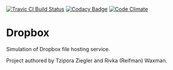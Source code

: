[![Travic CI Build Status](https://travis-ci.org/tziporaziegler/Dropbox.png?branch=master)](https://travis-ci.org/tziporaziegler/Dropbox)
[![Codacy Badge](https://api.codacy.com/project/badge/Grade/a95914b5430e4841a767a3ca89bdb2f5)](https://www.codacy.com/app/tziporaziegler/Dropbox?utm_source=github.com&amp;utm_medium=referral&amp;utm_content=tziporaziegler/Dropbox&amp;utm_campaign=Badge_Grade)
[![Code Climate](https://codeclimate.com/github/tziporaziegler/Dropbox/badges/gpa.svg)](https://codeclimate.com/github/tziporaziegler/Dropbox)

# Dropbox

Simulation of Dropbox file hosting service.  

Project authored by Tzipora Ziegler and Rivka (Reifman) Waxman.
